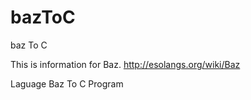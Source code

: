 # bazToC
baz To C

This is information for Baz.
http://esolangs.org/wiki/Baz

Laguage Baz To C Program
